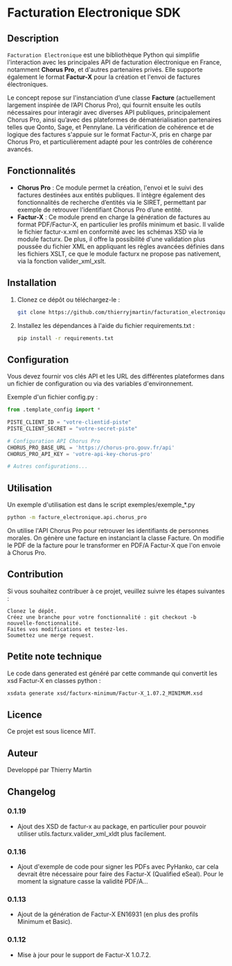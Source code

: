# Facturation Electronique SDK

## Description
`Facturation Electronique` est une bibliothèque Python qui simplifie l'interaction avec les principales API de facturation électronique en France, notamment **Chorus Pro**, et d'autres partenaires privés. Elle supporte également le format **Factur-X** pour la création et l'envoi de factures électroniques.

Le concept repose sur l'instanciation d’une classe **Facture** (actuellement largement inspirée de l’API Chorus Pro), qui fournit ensuite les outils nécessaires pour interagir avec diverses API publiques, principalement Chorus Pro, ainsi qu’avec des plateformes de dématérialisation partenaires telles que Qonto, Sage, et Pennylane. La vérification de cohérence et de logique des factures s'appuie sur le format Factur-X, pris en charge par Chorus Pro, et particulièrement adapté pour les contrôles de cohérence avancés.

## Fonctionnalités
- **Chorus Pro** : Ce module permet la création, l'envoi et le suivi des factures destinées aux entités publiques. Il intègre également des fonctionnalités de recherche d’entités via le SIRET, permettant par exemple de retrouver l’identifiant Chorus Pro d’une entité.
- **Factur-X** : Ce module prend en charge la génération de factures au format PDF/Factur-X, en particulier les profils minimum et basic. Il valide le fichier factur-x.xml en conformité avec les schémas XSD via le module facturx. De plus, il offre la possibilité d'une validation plus poussée du fichier XML en appliquant les règles avancées définies dans les fichiers XSLT, ce que le module facturx ne propose pas nativement, via la fonction valider_xml_xslt.

## Installation

1. Clonez ce dépôt ou téléchargez-le :

   ```bash
   git clone https://github.com/thierryjmartin/facturation_electronique.git
    ```
   
2. Installez les dépendances à l'aide du fichier requirements.txt :
   ```bash
   pip install -r requirements.txt
    ```
## Configuration

Vous devez fournir vos clés API et les URL des différentes plateformes dans un fichier de configuration ou via des variables d'environnement.

Exemple d'un fichier config.py :
   ```python
from .template_config import *

PISTE_CLIENT_ID = "votre-clientid-piste"
PISTE_CLIENT_SECRET = "votre-secret-piste"

# Configuration API Chorus Pro
CHORUS_PRO_BASE_URL = 'https://chorus-pro.gouv.fr/api'
CHORUS_PRO_API_KEY = 'votre-api-key-chorus-pro'

# Autres configurations...
   ```

## Utilisation

Un exemple d'utilisation est dans le script exemples/exemple_*.py
   ```bash
 python -m facture_electronique.api.chorus_pro
 ```
On utilise l'API Chorus Pro pour retrouver les identifiants de personnes morales.
On génère une facture en instanciant la classe Facture. On modifie le PDF de la facture pour le transformer en PDF/A Factur-X que l'on envoie à Chorus Pro.

## Contribution
Si vous souhaitez contribuer à ce projet, veuillez suivre les étapes suivantes :

    Clonez le dépôt.
    Créez une branche pour votre fonctionnalité : git checkout -b nouvelle-fonctionnalité.
    Faites vos modifications et testez-les.
    Soumettez une merge request.

## Petite note technique
Le code dans generated est généré par cette commande qui convertit les xsd Factur-X en classes python :
   ```bash
 xsdata generate xsd/facturx-minimum/Factur-X_1.07.2_MINIMUM.xsd
```

## Licence
Ce projet est sous licence MIT.

## Auteur
Developpé par Thierry Martin

## Changelog

### 0.1.19
- Ajout des XSD de factur-x au package, en particulier pour pouvoir utiliser utils.facturx.valider_xml_xldt plus facilement.

### 0.1.16
- Ajout d'exemple de code pour signer les PDFs avec PyHanko, car cela devrait être nécessaire pour faire des Factur-X (Qualified eSeal). Pour le moment la signature casse la validité PDF/A...

### 0.1.13
- Ajout de la génération de Factur-X EN16931 (en plus des profils Minimum et Basic).

### 0.1.12
- Mise à jour pour le support de Factur-X 1.0.7.2.
